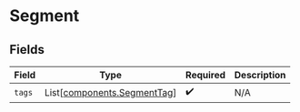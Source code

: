 # Segment


## Fields

| Field                                                                | Type                                                                 | Required                                                             | Description                                                          |
| -------------------------------------------------------------------- | -------------------------------------------------------------------- | -------------------------------------------------------------------- | -------------------------------------------------------------------- |
| `tags`                                                               | List[[components.SegmentTag](../../models/components/segmenttag.md)] | :heavy_check_mark:                                                   | N/A                                                                  |
